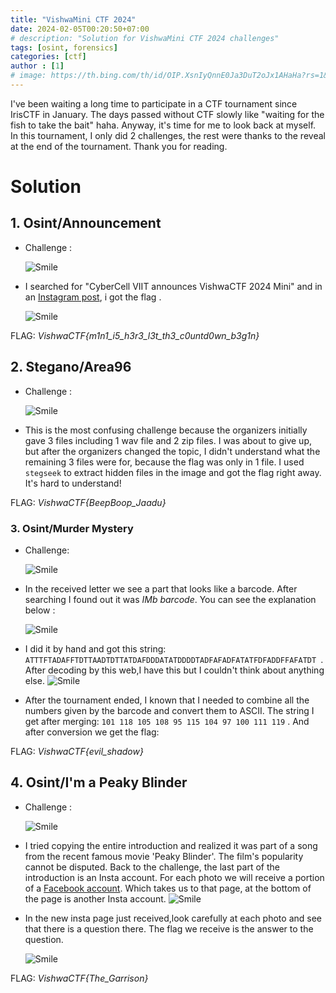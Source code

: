 ```yaml
---
title: "VishwaMini CTF 2024"
date: 2024-02-05T00:20:50+07:00
# description: "Solution for VishwaMini CTF 2024 challenges" 
tags: [osint, forensics]
categories: [ctf]
author : [1]
# image: https://th.bing.com/th/id/OIP.XsnIyQnnE0Ja3DuT2oJx1AHaHa?rs=1&pid=ImgDetMain
---
```


I've been waiting a long time to participate in a CTF tournament since IrisCTF in January. The days passed without CTF slowly like "waiting for the fish to take the bait" haha. Anyway, it's time for me to look back at myself. In this tournament, I only did 2 challenges, the rest were thanks to the reveal at the end of the tournament. Thank you for reading.

# Solution

## 1. Osint/Announcement
- Challenge : 

    ![Smile](/assets/posts/VishwaCTF/Announcement/Announcement.png)

- I searched for "CyberCell VIIT announces VishwaCTF 2024 Mini" and in an [Instagram post](https://www.instagram.com/reel/C2txmkqLVJn/), i got the flag . 
    
    ![Smile](/assets/posts/VishwaCTF/Announcement/flag1.png)

FLAG: *VishwaCTF{m1n1_i5_h3r3_l3t_th3_c0untd0wn_b3g1n}*

## 2. Stegano/Area96
- Challenge : 

    ![Smile](/assets/posts/VishwaCTF/Area96/Area96.png)
- This is the most confusing challenge because the organizers initially gave 3 files including 1 wav file and 2 zip files. I was about to give up, but after the organizers changed the topic, I didn't understand what the remaining 3 files were for, because the flag was only in 1 file. I used `stegseek` to extract hidden files in the image and got the flag right away. It's hard to understand!

FLAG: *VishwaCTF{BeepBoop_Jaadu}*

### 3. Osint/Murder Mystery
- Challenge:

    ![Smile](/assets/posts/VishwaCTF/MurderMistery/Murder-Mistery.png)
- In the received letter we see a part that looks like a barcode. After searching I found out it was *IMb barcode*. You can see the explanation below : 

    ![Smile](/assets/posts/VishwaCTF/MurderMistery/IMb-Barcode.png)
- I did it by hand and got this string: `ATTTFTADAFFTDTTAADTDTTATDAFDDDATATDDDDTADFAFADFATATFDFADDFFAFATDT `. 
After decoding by this web,I have this but I couldn't think about anything else. 
    ![Smile](/assets/posts/VishwaCTF/MurderMistery/IMb-decode.png)
- After the tournament ended, I known that I needed to combine all the numbers given by the barcode and convert them to ASCII. The string I get after merging: `101 118 105 108 95 115 104 97 100 111 119` . And after conversion we get the flag:

FLAG: *VishwaCTF{evil_shadow}*

## 4. Osint/I'm a Peaky Blinder
- Challenge : 

    ![Smile](/assets/posts/VishwaCTF/PeakyBlinder/Peaky-Blinder.png)
- I tried copying the entire introduction and realized it was part of a song from the recent famous movie 'Peaky Blinder'. The film's popularity cannot be disputed.
Back to the challenge, the last part of the introduction is an Insta account. For each photo we will receive a portion of a [Facebook account](https://www.facebook.com/profile.php?id=61554610571803&mibextid=hIlR13). Which takes us to that page, at the bottom of the page is another Insta account. 
    ![Smile](/assets/posts/VishwaCTF/PeakyBlinder/PB-Insta.png)
- In the new insta page just received,look carefully at each photo and see that there is a question there. The flag we receive is the answer to the question.

    ![Smile](/assets/posts/VishwaCTF/PeakyBlinder/flag4.png)

FLAG: *VishwaCTF{The_Garrison}*
